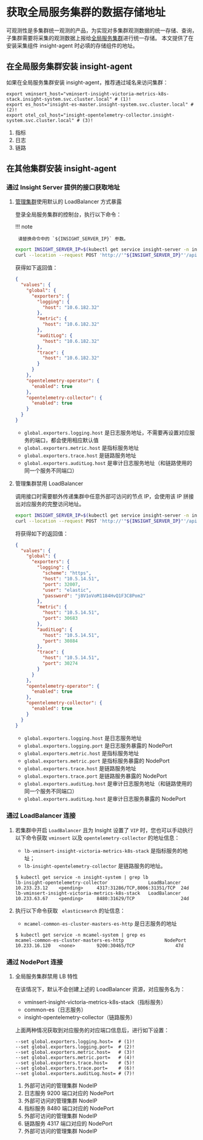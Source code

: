 # 获取全局服务集群的数据存储地址

可观测性是多集群统一观测的产品，为实现对多集群观测数据的统一存储、查询，
子集群需要将采集的观测数据上报给[全局服务集群](../../../kpanda/user-guide/clusters/cluster-role.md#_2)进行统一存储。
本文提供了在安装采集组件 insight-agent 时必填的存储组件的地址。

## 在全局服务集群安装 insight-agent

如果在全局服务集群安装 insight-agent，推荐通过域名来访问集群：

```shell
export vminsert_host="vminsert-insight-victoria-metrics-k8s-stack.insight-system.svc.cluster.local" # (1)!
export es_host="insight-es-master.insight-system.svc.cluster.local" # (2)!
export otel_col_host="insight-opentelemetry-collector.insight-system.svc.cluster.local" # (3)!
```

1. 指标
2. 日志
3. 链路

## 在其他集群安装 insight-agent

### 通过 Insight Server 提供的接口获取地址

1. [管理集群](../../../kpanda/user-guide/clusters/cluster-role.md#_3)使用默认的 LoadBalancer 方式暴露

    登录全局服务集群的控制台，执行以下命令：

    !!! note

        请替换命令中的 `${INSIGHT_SERVER_IP}` 参数。

    ```bash
    export INSIGHT_SERVER_IP=$(kubectl get service insight-server -n insight-system --output=jsonpath={.spec.clusterIP})
    curl --location --request POST 'http://'"${INSIGHT_SERVER_IP}"'/apis/insight.io/v1alpha1/agentinstallparam'
    ```

    获得如下返回值：

    ```json
    {
      "values": {
        "global": {
          "exporters": {
            "logging": {
              "host": "10.6.182.32"
            },
            "metric": {
              "host": "10.6.182.32"
            },
            "auditLog": {
              "host": "10.6.182.32"
            },
            "trace": {
              "host": "10.6.182.32"
            }
          }
        },
        "opentelemetry-operator": {
          "enabled": true
        },
        "opentelemetry-collector": {
          "enabled": true
        }
      }
    }
    ```

    - `global.exporters.logging.host` 是日志服务地址，不需要再设置对应服务的端口，都会使用相应默认值
    - `global.exporters.metric.host` 是指标服务地址
    - `global.exporters.trace.host` 是链路服务地址
    - `global.exporters.auditLog.host` 是审计日志服务地址（和链路使用的同一个服务不同端口）

1. 管理集群禁用 LoadBalancer

    调用接口时需要额外传递集群中任意外部可访问的节点 IP，会使用该 IP 拼接出对应服务的完整访问地址。

    ```bash
    export INSIGHT_SERVER_IP=$(kubectl get service insight-server -n insight-system --output=jsonpath={.spec.clusterIP})
    curl --location --request POST 'http://'"${INSIGHT_SERVER_IP}"'/apis/insight.io/v1alpha1/agentinstallparam' --data '{"extra": {"EXPORTER_EXTERNAL_IP": "10.5.14.51"}}'
    ```

    将获得如下的返回值：

    ```json
    {
      "values": {
        "global": {
          "exporters": {
            "logging": {
              "scheme": "https",
              "host": "10.5.14.51",
              "port": 32007,
              "user": "elastic",
              "password": "j8V1oVoM1184HvQ1F3C8Pom2"
            },
            "metric": {
              "host": "10.5.14.51",
              "port": 30683
            },
            "auditLog": {
              "host": "10.5.14.51",
              "port": 30884
            },
            "trace": {
              "host": "10.5.14.51",
              "port": 30274
            }
          }
        },
        "opentelemetry-operator": {
          "enabled": true
        },
        "opentelemetry-collector": {
          "enabled": true
        }
      }
    }
    ```

    - `global.exporters.logging.host` 是日志服务地址
    - `global.exporters.logging.port` 是日志服务暴露的 NodePort
    - `global.exporters.metric.host` 是指标服务地址
    - `global.exporters.metric.port` 是指标服务暴露的 NodePort
    - `global.exporters.trace.host` 是链路服务地址
    - `global.exporters.trace.port` 是链路服务暴露的 NodePort
    - `global.exporters.auditLog.host` 是审计日志服务地址（和链路使用的同一个服务不同端口）
    - `global.exporters.auditLog.host` 是审计日志服务暴露的 NodePort

### 通过 LoadBalancer 连接

1. 若集群中开启 `LoadBalancer` 且为 Insight 设置了 `VIP` 时，您也可以手动执行以下命令获取 `vminsert` 以及 `opentelemetry-collector` 的地址信息：

    - `lb-vminsert-insight-victoria-metrics-k8s-stack` 是指标服务的地址；
    - `lb-insight-opentelemetry-collector` 是链路服务的地址。

    ```shell
    $ kubectl get service -n insight-system | grep lb
    lb-insight-opentelemetry-collector               LoadBalancer   10.233.23.12    <pending>     4317:31286/TCP,8006:31351/TCP  24d
    lb-vminsert-insight-victoria-metrics-k8s-stack   LoadBalancer   10.233.63.67    <pending>     8480:31629/TCP                 24d
    ```

1. 执行以下命令获取 ` elasticsearch` 的址信息：

    - `mcamel-common-es-cluster-masters-es-http` 是日志服务的地址

    ```shell
    $ kubectl get service -n mcamel-system | grep es
    mcamel-common-es-cluster-masters-es-http               NodePort    10.233.16.120   <none>        9200:30465/TCP               47d
    ```



### 通过 NodePort 连接

1. 全局服务集群禁用 LB 特性

    在该情况下，默认不会创建上述的 LoadBalancer 资源，对应服务名为：

    - vminsert-insight-victoria-metrics-k8s-stack（指标服务）
    - common-es（日志服务）
    - insight-opentelemetry-collector（链路服务）

    上面两种情况获取到对应服务的对应端口信息后，进行如下设置：

    ```shell
    --set global.exporters.logging.host=  # (1)!
    --set global.exporters.logging.port=  # (2)!
    --set global.exporters.metric.host=   # (3)!
    --set global.exporters.metric.port=   # (4)!
    --set global.exporters.trace.host=    # (5)!
    --set global.exporters.trace.port=    # (6)!
    --set global.exporters.auditLog.host= # (7)!
    ```

    1. 外部可访问的管理集群 NodeIP
    2. 日志服务 9200 端口对应的 NodePort
    3. 外部可访问的管理集群 NodeIP
    4. 指标服务 8480 端口对应的 NodePort
    5. 外部可访问的管理集群 NodeIP
    6. 链路服务 4317 端口对应的 NodePort
    7. 外部可访问的管理集群 NodeIP
